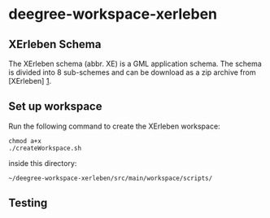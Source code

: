 # deegree-workspace-xerleben

## XErleben Schema

The XErleben schema (abbr. XE) is a GML application schema. The schema is divided into 8 sub-schemes and can be download as a zip archive from [XErleben] [1].

## Set up workspace

Run the following command to create the XErleben workspace:

    chmod a+x
    ./createWorkspace.sh

inside this directory:

    ~/deegree-workspace-xerleben/src/main/workspace/scripts/

## Testing

  [1]: http://www.xerleben.de